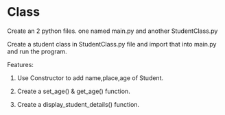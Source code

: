 # Class
Create an 2 python files.
one named main.py and another StudentClass.py

Create a student class in StudentClass.py file and import that into main.py and run the program.

 Features:

1) Use Constructor to add name,place,age of Student.

2) Create a set_age() & get_age() function.

3) Create a display_student_details() function.

